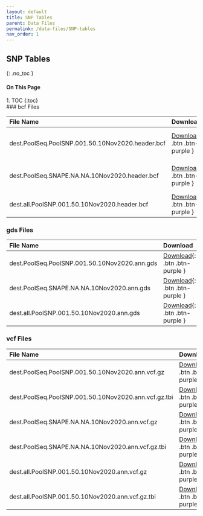 ```yaml
---
layout: default
title: SNP Tables
parent: Data Files
permalink: /data-files/SNP-tables
nav_order: 1
---
```

## SNP Tables
{: .no_toc }

<h4>On This Page</h4>
1. TOC
{:toc}
<br>
### bcf Files

| File Name                                    | Download       | Description   |
|:----------------------------------------|:------------------|:------------------|
| dest.PoolSeq.PoolSNP.001.50.10Nov2020.header.bcf               | [Download](http://berglandlab.uvadcos.io/bcf/dest.PoolSeq.PoolSNP.001.50.10Nov2020.header.bcf){: .btn .btn-purple }     | PoolSeq samples using PoolSNP |
| dest.PoolSeq.SNAPE.NA.NA.10Nov2020.header.bcf | [Download](http://berglandlab.uvadcos.io/bcf/dest.PoolSeq.SNAPE.NA.NA.10Nov2020.header.bcf){: .btn .btn-purple }    | PoolSeq samples using SNAPE |
| dest.all.PoolSNP.001.50.10Nov2020.header.bcf            | [Download](http://berglandlab.uvadcos.io/bcf/dest.all.PoolSNP.001.50.10Nov2020.header.bcf){: .btn .btn-purple }        | All samples using PoolSNP |

### gds Files

| File Name                                    | Download       | Description   |
|:----------------------------------------|:------------------|:------------------|
| dest.PoolSeq.PoolSNP.001.50.10Nov2020.ann.gds              | [Download](http://berglandlab.uvadcos.io/gds/dest.PoolSeq.PoolSNP.001.50.10Nov2020.ann.gds){: .btn .btn-purple }     | |
| dest.PoolSeq.SNAPE.NA.NA.10Nov2020.ann.gds | [Download](http://berglandlab.uvadcos.io/gds/dest.PoolSeq.SNAPE.NA.NA.10Nov2020.ann.gds){: .btn .btn-purple }    | |
| dest.all.PoolSNP.001.50.10Nov2020.ann.gds            | [Download](http://berglandlab.uvadcos.io/gds/dest.all.PoolSNP.001.50.10Nov2020.ann.gds){: .btn .btn-purple }        | |

### vcf Files

| File Name                                    | Download       | Description   |
|:----------------------------------------|:------------------|:------------------|
| dest.PoolSeq.PoolSNP.001.50.10Nov2020.ann.vcf.gz | [Download](http://berglandlab.uvadcos.io/vcf/dest.PoolSeq.PoolSNP.001.50.10Nov2020.ann.vcf.gz){: .btn .btn-purple }  |   |
| dest.PoolSeq.PoolSNP.001.50.10Nov2020.ann.vcf.gz.tbi   | [Download](http://berglandlab.uvadcos.io/vcf/dest.PoolSeq.PoolSNP.001.50.10Nov2020.ann.vcf.gz.tbi){: .btn .btn-purple }  |   |
| dest.PoolSeq.SNAPE.NA.NA.10Nov2020.ann.vcf.gz   | [Download](http://berglandlab.uvadcos.io/vcf/dest.PoolSeq.SNAPE.NA.NA.10Nov2020.ann.vcf.gz){: .btn .btn-purple }  |   |
| dest.PoolSeq.SNAPE.NA.NA.10Nov2020.ann.vcf.gz.tbi   | [Download](http://berglandlab.uvadcos.io/vcf/dest.PoolSeq.SNAPE.NA.NA.10Nov2020.ann.vcf.gz.tbi){: .btn .btn-purple }  |   |
| dest.all.PoolSNP.001.50.10Nov2020.ann.vcf.gz   | [Download](http://berglandlab.uvadcos.io/vcf/dest.all.PoolSNP.001.50.10Nov2020.ann.vcf.gz){: .btn .btn-purple }  |   |
| dest.all.PoolSNP.001.50.10Nov2020.ann.vcf.gz.tbi   | [Download](http://berglandlab.uvadcos.io/vcf/dest.all.PoolSNP.001.50.10Nov2020.ann.vcf.gz.tbi){: .btn .btn-purple }  |   |
